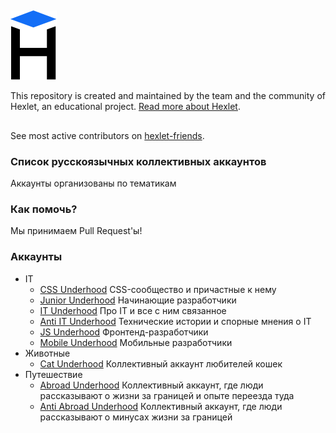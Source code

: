 ##
[![Hexlet Ltd. logo](https://raw.githubusercontent.com/Hexlet/assets/master/images/hexlet_logo.png)](https://hexlet.io/?utm_source=github&utm_medium=link&utm_campaign=ru-local-communities)

This repository is created and maintained by the team and the community of Hexlet, an educational project. [Read more about Hexlet](https://hexlet.io/?utm_source=github&utm_medium=link&utm_campaign=awesome-underhood).
##

See most active contributors on [hexlet-friends](https://friends.hexlet.io/).

### Список русскоязычных коллективных аккаунтов

Аккаунты организованы по тематикам

### Как помочь?

Мы принимаем Pull Request'ы!

### Аккаунты

* IT
  * [CSS Underhood](https://twitter.com/cssunderhood) CSS-сообщество и причастные к нему
  * [Junior Underhood](https://twitter.com/jnrunderhood) Начинающие разработчики
  * [IT Underhood](https://twitter.com/itunderhood) Про IT и все с ним связанное
  * [Anti IT Underhood](https://twitter.com/AntiITUnderhood) Технические истории и спорные мнения о IT
  * [JS Underhood](https://twitter.com/jsunderhood) Фронтенд-разработчики
  * [Mobile Underhood](https://twitter.com/mobileunderhood) Мобильные разработчики
* Животные
  * [Cat Underhood](https://twitter.com/catunderhood) Коллективный аккаунт любителей кошек
* Путешествие
  * [Abroad Underhood](https://twitter.com/abroadunderhood) Коллективный аккаунт, где люди рассказывают о жизни за границей и опыте переезда туда
  * [Anti Abroad Underhood](https://twitter.com/antiabroadunde1) Коллективный аккаунт, где люди рассказывают о минусах жизни за границей
